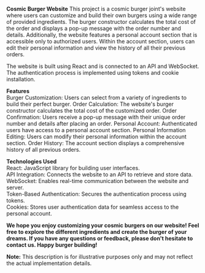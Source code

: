 __Cosmic Burger Website__
This project is a cosmic burger joint's website where users can customize and build their own burgers using a wide range of provided ingredients. The burger constructor calculates the total cost of the order and displays a pop-up message with the order number and details. Additionally, the website features a personal account section that is accessible only to authorized users. Within the account section, users can edit their personal information and view the history of all their previous orders.

The website is built using React and is connected to an API and WebSocket. The authentication process is implemented using tokens and cookie installation.

__Features__  
Burger Customization: Users can select from a variety of ingredients to build their perfect burger.
Order Calculation: The website's burger constructor calculates the total cost of the customized order.
Order Confirmation: Users receive a pop-up message with their unique order number and details after placing an order.
Personal Account: Authenticated users have access to a personal account section.
Personal Information Editing: Users can modify their personal information within the account section.
Order History: The account section displays a comprehensive history of all previous orders.

__Technologies Used__  
React: JavaScript library for building user interfaces.  
API Integration: Connects the website to an API to retrieve and store data.  
WebSocket: Enables real-time communication between the website and server.  
Token-Based Authentication: Secures the authentication process using tokens.  
Cookies: Stores user authentication data for seamless access to the personal account.  

__We hope you enjoy customizing your cosmic burgers on our website! Feel free to explore the different ingredients and create the burger of your dreams. If you have any questions or feedback, please don't hesitate to contact us. Happy burger building!__

__Note:__ This description is for illustrative purposes only and may not reflect the actual implementation details.
